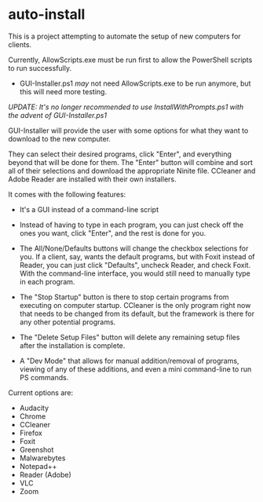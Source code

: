 # auto-install



This is a project attempting to automate the setup of new computers for clients. 

Currently, AllowScripts.exe must be run first to allow the PowerShell scripts to run successfully.

* GUI-Installer.ps1 *may* not need AllowScripts.exe to be run anymore, but this will need more testing.

*UPDATE: It's no longer recommended to use InstallWithPrompts.ps1 with the advent of GUI-Installer.ps1*

GUI-Installer will provide the user with some options for what they want to download to the new computer. 

They can select their desired programs, click "Enter", and everything beyond that will be done for them. The "Enter" button will combine and sort all of their selections and download the appropriate Ninite file. CCleaner and Adobe Reader are installed with their own installers.

It comes with the following features:

- It's a GUI instead of a command-line script

- Instead of having to type in each program, you can just check off the ones you want, click "Enter", and the rest is done for you.

- The All/None/Defaults buttons will change the checkbox selections for you. If a client, say, wants the default programs, but with Foxit instead of Reader, you can just click "Defaults", uncheck Reader, and check Foxit. With the command-line interface, you would still need to manually type in each program.

- The "Stop Startup" button is there to stop certain programs from executing on computer startup. CCleaner is the only program right now that needs to be changed from its default, but the framework is there for any other potential programs.

- The "Delete Setup Files" button will delete any remaining setup files after the installation is complete.

- A "Dev Mode" that allows for manual addition/removal of programs, viewing of any of these additions, and even a mini command-line to run PS commands.


Current options are:
- Audacity
- Chrome
- CCleaner
- Firefox
- Foxit
- Greenshot
- Malwarebytes
- Notepad++
- Reader (Adobe)
- VLC
- Zoom
